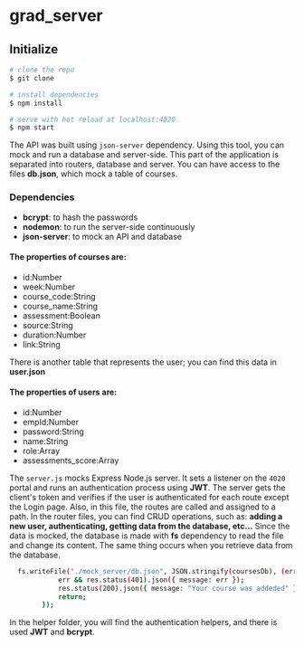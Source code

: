 # grad_server

## Initialize 

```bash
# clone the repo
$ git clone

# install dependencies
$ npm install

# serve with hot reload at localhost:4020
$ npm start

```

The API was built using `json-server` dependency. Using this tool, you can mock and run a database and server-side. This part of the application is separated into routers, database and server. You can have access to the files **db.json**, which mock a table of courses.

### Dependencies

<ul>

<li><b>bcrypt</b>: to hash the passwords</li>
<li><b>nodemon</b>: to run the server-side continuously </li>
<li><b>json-server</b>: to mock an API and database</li>
</ul>


#### The properties of courses are: 

<ul>
<li>id:Number</li>
<li>week:Number</li>
<li>course_code:String</li>
<li>course_name:String</li>
<li>assessment:Boolean</li>
<li>source:String</li>
<li>duration:Number</li>
<li>link:String</li>
</ul>

There is another table that represents the user; you can find this data in **user.json**

#### The properties of users are: 
<ul>
<li>id:Number</li>
<li>empId:Number</li>
<li>password:String</li>
<li>name:String</li>
<li>role:Array</li>
<li>assessments_score:Array</li>
</ul>

The `server.js` mocks  Express Node.js server. It sets a listener on the `4020` portal and runs an authentication process using **JWT**. 
The server gets the client's token and verifies if the user is authenticated for each route except the Login page.  Also, in this file, the routes are called and assigned to a path. In the router files, you can find CRUD operations, such as: **adding a new user, authenticating, getting data from the database, etc...**  Since the data is mocked, the database is made with **fs** dependency to read the file and change its content. The same thing occurs when you retrieve data from the database.

```bash
  fs.writeFile("./mock_server/db.json", JSON.stringify(coursesDb), (err, result) => {
            err && res.status(401).json({ message: err });
            res.status(200).json({ message: "Your course was addeded" });
            return;
        });

```
In the helper folder, you will find the authentication helpers, and there is used **JWT** and **bcrypt**.  


